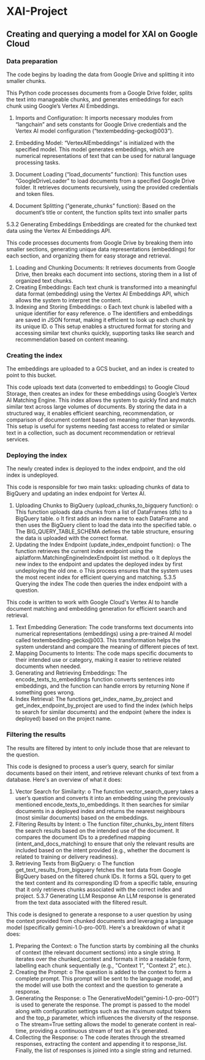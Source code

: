 # XAI-Project

## Creating and querying a model for XAI on Google Cloud

### Data preparation
The code begins by loading the data from Google Drive and splitting it into smaller chunks. 

 

This Python code processes documents from a Google Drive folder, splits the text into manageable chunks, and generates embeddings for each chunk using Google’s Vertex AI Embeddings.

1.	Imports and Configuration: It imports necessary modules from “langchain” and sets constants for Google Drive credentials and the Vertex AI model configuration (“textembedding-gecko@003”).

2.	Embedding Model: “VertexAIEmbeddings” is initialized with the specified model. This model generates embeddings, which are numerical representations of text that can be used for natural language processing tasks.

3.	Document Loading (“load_documents” function): This function uses “GoogleDriveLoader” to load documents from a specified Google Drive folder. It retrieves documents recursively, using the provided credentials and token files.

4.	Document Splitting (“generate_chunks” function): Based on the document’s title or content, the function splits text into smaller parts

5.3.2 Generating Embeddings
Embeddings are created for the chunked text data using the Vertex AI Embeddings API. 

 

This code processes documents from Google Drive by breaking them into smaller sections, generating unique data representations (embeddings) for each section, and organizing them for easy storage and retrieval.
1.	Loading and Chunking Documents: It retrieves documents from Google Drive, then breaks each document into sections, storing them in a list of organized text chunks.
2.	Creating Embeddings: Each text chunk is transformed into a meaningful data format (embedding) using the Vertex AI Embeddings API, which allows the system to interpret the content.
3.	Indexing and Storing Embeddings:
o	Each text chunk is labelled with a unique identifier for easy reference.
o	The identifiers and embeddings are saved in JSON format, making it efficient to look up each chunk by its unique ID.
o	This setup enables a structured format for storing and accessing similar text chunks quickly, supporting tasks like search and recommendation based on content meaning.


### Creating the index
The embeddings are uploaded to a GCS bucket, and an index is created to point to this bucket. 

 

This code uploads text data (converted to embeddings) to Google Cloud Storage, then creates an index for these embeddings using Google’s Vertex AI Matching Engine. This index allows the system to quickly find and match similar text across large volumes of documents. By storing the data in a structured way, it enables efficient searching, recommendation, or comparison of document content based on meaning rather than keywords. This setup is useful for systems needing fast access to related or similar text in a collection, such as document recommendation or retrieval services.



### Deploying the index
The newly created index is deployed to the index endpoint, and the old index is undeployed. 

 
This code is responsible for two main tasks: uploading chunks of data to BigQuery and updating an index endpoint for Vertex AI.
1.	Uploading Chunks to BigQuery (upload_chunks_to_bigquery function):
o	This function uploads data chunks from a list of DataFrames (dfs) to a BigQuery table.
o	It first adds an index name to each DataFrame and then uses the BigQuery client to load the data into the specified table.
o	The BIG_QUERY_TABLE_SCHEMA defines the table structure, ensuring the data is uploaded with the correct format.
2.	Updating the Index Endpoint (update_index_endpoint function):
o	The function retrieves the current index endpoint using the aiplatform.MatchingEngineIndexEndpoint list method.
o	It deploys the new index to the endpoint and updates the deployed index by first undeploying the old one.
o	This process ensures that the system uses the most recent index for efficient querying and matching.
5.3.5 Querying the index
The code then queries the index endpoint with a question. 

 


This code is written to work with Google Cloud's Vertex AI to handle document matching and embedding generation for efficient search and retrieval.
1.	Text Embedding Generation: The code transforms text documents into numerical representations (embeddings) using a pre-trained AI model called textembedding-gecko@003. This transformation helps the system understand and compare the meaning of different pieces of text.
2.	Mapping Documents to Intents: The code maps specific documents to their intended use or category, making it easier to retrieve related documents when needed. 
3.	Generating and Retrieving Embeddings: The encode_texts_to_embeddings function converts sentences into embeddings, and the function can handle errors by returning None if something goes wrong.
4.	Index Retrieval: The functions get_index_name_by_project and get_index_endpoint_by_project are used to find the index (which helps to search for similar documents) and the endpoint (where the index is deployed) based on the project name.

### Filtering the results
The results are filtered by intent to only include those that are relevant to the question. 

 

This code is designed to process a user’s query, search for similar documents based on their intent, and retrieve relevant chunks of text from a database. Here's an overview of what it does:
1.	Vector Search for Similarity:
o	The function vector_search_query takes a user’s question and converts it into an embedding using the previously mentioned encode_texts_to_embeddings. It then searches for similar documents in a deployed index and returns the nearest neighbours (most similar documents) based on the embeddings.
2.	Filtering Results by Intent:
o	The function filter_chunks_by_intent filters the search results based on the intended use of the document. It compares the document IDs to a predefined mapping (intent_and_docs_matching) to ensure that only the relevant results are included based on the intent provided (e.g., whether the document is related to training or delivery readiness).
3.	Retrieving Texts from BigQuery:
o	The function get_text_results_from_bigquery fetches the text data from Google BigQuery based on the filtered chunk IDs. It forms a SQL query to get the text content and its corresponding ID from a specific table, ensuring that it only retrieves chunks associated with the correct index and project.
5.3.7 Generating LLM Response
An LLM response is generated from the text data associated with the filtered result.

 
This code is designed to generate a response to a user question by using the context provided from chunked documents and leveraging a language model (specifically gemini-1.0-pro-001).
Here's a breakdown of what it does:
1.	Preparing the Context:
o	The function starts by combining all the chunks of context (the relevant document sections) into a single string. It iterates over the chunked_context and formats it into a readable form, labelling each chunk sequentially (e.g., "Context 1", "Context 2", etc.).
2.	Creating the Prompt:
o	The question is added to the context to form a complete prompt. This prompt will be sent to the language model, and the model will use both the context and the question to generate a response.
3.	Generating the Response:
o	The GenerativeModel("gemini-1.0-pro-001") is used to generate the response. The prompt is passed to the model along with configuration settings such as the maximum output tokens and the top_p parameter, which influences the diversity of the response.
o	The stream=True setting allows the model to generate content in real-time, providing a continuous stream of text as it's generated.
4.	Collecting the Response:
o	The code iterates through the streamed responses, extracting the content and appending it to response_list. Finally, the list of responses is joined into a single string and returned.
